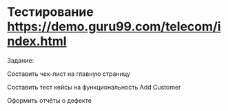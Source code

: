 # Тестирование https://demo.guru99.com/telecom/index.html 

Задание:

Составить чек-лист на главную страницу 

Составить тест кейсы на функциональность Add Customer 

Оформить отчёты о дефекте 
